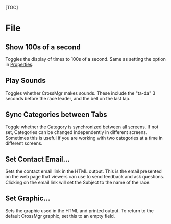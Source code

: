 
[TOC]

# File

## Show 100s of a second
Toggles the display of times to 100s of a second.  Same as setting the option in [Properties](Properties.html).

## Play Sounds
Toggles whether CrossMgr makes sounds.  These include the "ta-da" 3 seconds before the race leader, and the bell on the last lap.

## Sync Categories between Tabs
Toggle whether the Category is synchronized between all screens.  If not set, Categories can be changed independently in different screens.  Sometimes this is useful if you are working with two categories at a time in different screens.

## Set Contact Email...
Sets the contact email link in the HTML output.
This is the email presented on the web page that viewers can use to send feedback and ask questions.
Clicking on the email link will set the Subject to the name of the race.

## Set Graphic...
Sets the graphic used in the HTML and printed output.
To return to the default CrossMgr graphic, set this to an empty field.
